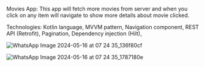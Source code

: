 Movies App: 
  This app will fetch more movies from server and when you click on any item will navigate to show more details about movie clicked.

Technologies:
  Kotlin language,
  MVVM pattern,
  Navigation component,
  REST API (Retrofit),
  Pagination,
  Dependency injection (Hilt),


  ![WhatsApp Image 2024-05-16 at 07 24 35_136f80cf](https://github.com/abdallahFaeq/MoviesApp/assets/81670293/fcff8636-bc92-44a6-a90d-9f5950e5f922)

  ![WhatsApp Image 2024-05-16 at 07 24 35_1787180e](https://github.com/abdallahFaeq/MoviesApp/assets/81670293/15e69c31-dc77-4a00-a0be-81aae3bbf197)

